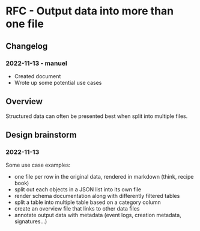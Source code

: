 # RFC - Output data into more than one file

## Changelog

### 2022-11-13 - manuel

- Created document
- Wrote up some potential use cases

## Overview

Structured data can often be presented best when split into multiple files. 

## Design brainstorm

### 2022-11-13

Some use case examples:

- one file per row in the original data, rendered in markdown (think, recipe book)
- split out each objects in a JSON list into its own file
- render schema documentation along with differently filtered tables
- split a table into multiple table based on a category column
- create an overview file that links to other data files
- annotate output data with metadata (event logs, creation metadata, signatures...)
